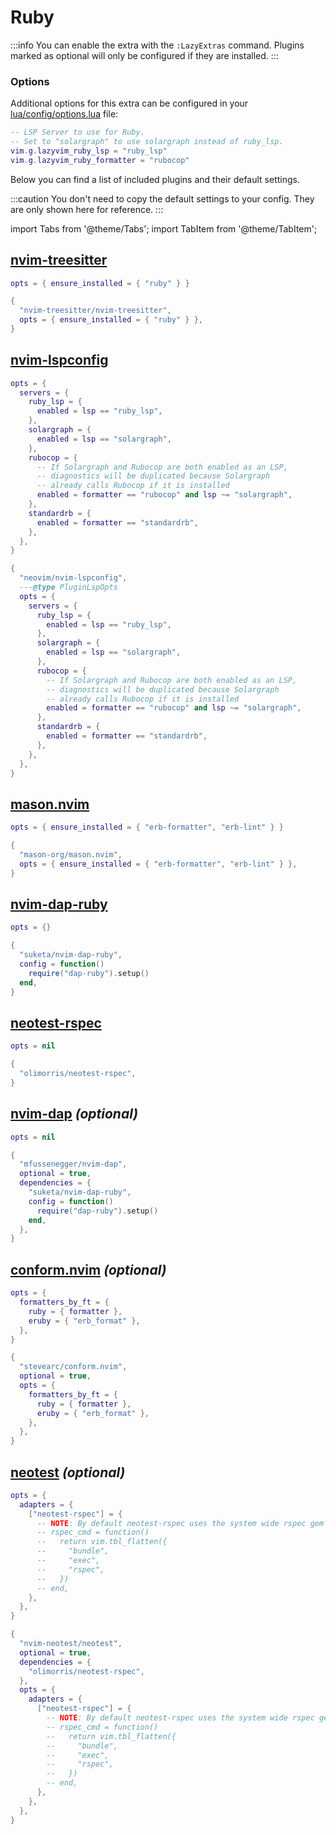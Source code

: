 # Ruby

<!-- plugins:start -->

:::info
You can enable the extra with the `:LazyExtras` command.
Plugins marked as optional will only be configured if they are installed.
:::

### Options

Additional options for this extra can be configured in your [lua/config/options.lua](/configuration/general#options) file:

```lua title="lua/config/options.lua"
-- LSP Server to use for Ruby.
-- Set to "solargraph" to use solargraph instead of ruby_lsp.
vim.g.lazyvim_ruby_lsp = "ruby_lsp"
vim.g.lazyvim_ruby_formatter = "rubocop"
```

Below you can find a list of included plugins and their default settings.

:::caution
You don't need to copy the default settings to your config.
They are only shown here for reference.
:::

import Tabs from '@theme/Tabs';
import TabItem from '@theme/TabItem';

## [nvim-treesitter](https://github.com/nvim-treesitter/nvim-treesitter)

<Tabs>

<TabItem value="opts" label="Options">

```lua
opts = { ensure_installed = { "ruby" } }
```

</TabItem>


<TabItem value="code" label="Full Spec">

```lua
{
  "nvim-treesitter/nvim-treesitter",
  opts = { ensure_installed = { "ruby" } },
}
```

</TabItem>

</Tabs>

## [nvim-lspconfig](https://github.com/neovim/nvim-lspconfig)

<Tabs>

<TabItem value="opts" label="Options">

```lua
opts = {
  servers = {
    ruby_lsp = {
      enabled = lsp == "ruby_lsp",
    },
    solargraph = {
      enabled = lsp == "solargraph",
    },
    rubocop = {
      -- If Solargraph and Rubocop are both enabled as an LSP,
      -- diagnostics will be duplicated because Solargraph
      -- already calls Rubocop if it is installed
      enabled = formatter == "rubocop" and lsp ~= "solargraph",
    },
    standardrb = {
      enabled = formatter == "standardrb",
    },
  },
}
```

</TabItem>


<TabItem value="code" label="Full Spec">

```lua
{
  "neovim/nvim-lspconfig",
  ---@type PluginLspOpts
  opts = {
    servers = {
      ruby_lsp = {
        enabled = lsp == "ruby_lsp",
      },
      solargraph = {
        enabled = lsp == "solargraph",
      },
      rubocop = {
        -- If Solargraph and Rubocop are both enabled as an LSP,
        -- diagnostics will be duplicated because Solargraph
        -- already calls Rubocop if it is installed
        enabled = formatter == "rubocop" and lsp ~= "solargraph",
      },
      standardrb = {
        enabled = formatter == "standardrb",
      },
    },
  },
}
```

</TabItem>

</Tabs>

## [mason.nvim](https://github.com/mason-org/mason.nvim)

<Tabs>

<TabItem value="opts" label="Options">

```lua
opts = { ensure_installed = { "erb-formatter", "erb-lint" } }
```

</TabItem>


<TabItem value="code" label="Full Spec">

```lua
{
  "mason-org/mason.nvim",
  opts = { ensure_installed = { "erb-formatter", "erb-lint" } },
}
```

</TabItem>

</Tabs>

## [nvim-dap-ruby](https://github.com/suketa/nvim-dap-ruby)

<Tabs>

<TabItem value="opts" label="Options">

```lua
opts = {}
```

</TabItem>


<TabItem value="code" label="Full Spec">

```lua
{
  "suketa/nvim-dap-ruby",
  config = function()
    require("dap-ruby").setup()
  end,
}
```

</TabItem>

</Tabs>

## [neotest-rspec](https://github.com/olimorris/neotest-rspec)

<Tabs>

<TabItem value="opts" label="Options">

```lua
opts = nil
```

</TabItem>


<TabItem value="code" label="Full Spec">

```lua
{
  "olimorris/neotest-rspec",
}
```

</TabItem>

</Tabs>

## [nvim-dap](https://github.com/mfussenegger/nvim-dap) _(optional)_

<Tabs>

<TabItem value="opts" label="Options">

```lua
opts = nil
```

</TabItem>


<TabItem value="code" label="Full Spec">

```lua
{
  "mfussenegger/nvim-dap",
  optional = true,
  dependencies = {
    "suketa/nvim-dap-ruby",
    config = function()
      require("dap-ruby").setup()
    end,
  },
}
```

</TabItem>

</Tabs>

## [conform.nvim](https://github.com/stevearc/conform.nvim) _(optional)_

<Tabs>

<TabItem value="opts" label="Options">

```lua
opts = {
  formatters_by_ft = {
    ruby = { formatter },
    eruby = { "erb_format" },
  },
}
```

</TabItem>


<TabItem value="code" label="Full Spec">

```lua
{
  "stevearc/conform.nvim",
  optional = true,
  opts = {
    formatters_by_ft = {
      ruby = { formatter },
      eruby = { "erb_format" },
    },
  },
}
```

</TabItem>

</Tabs>

## [neotest](https://github.com/nvim-neotest/neotest) _(optional)_

<Tabs>

<TabItem value="opts" label="Options">

```lua
opts = {
  adapters = {
    ["neotest-rspec"] = {
      -- NOTE: By default neotest-rspec uses the system wide rspec gem instead of the one through bundler
      -- rspec_cmd = function()
      --   return vim.tbl_flatten({
      --     "bundle",
      --     "exec",
      --     "rspec",
      --   })
      -- end,
    },
  },
}
```

</TabItem>


<TabItem value="code" label="Full Spec">

```lua
{
  "nvim-neotest/neotest",
  optional = true,
  dependencies = {
    "olimorris/neotest-rspec",
  },
  opts = {
    adapters = {
      ["neotest-rspec"] = {
        -- NOTE: By default neotest-rspec uses the system wide rspec gem instead of the one through bundler
        -- rspec_cmd = function()
        --   return vim.tbl_flatten({
        --     "bundle",
        --     "exec",
        --     "rspec",
        --   })
        -- end,
      },
    },
  },
}
```

</TabItem>

</Tabs>

<!-- plugins:end -->
